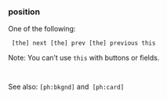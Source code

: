 ### position

One of the following:

<code><pre>
[the] next
[the] prev
[the] previous
this
</pre></code>

Note: You can’t use <code>this</code> with buttons or fields. <code><pre>
</pre></code>

See also: <code>[ph:bkgnd]</code> and<code> [ph:card]</code> 